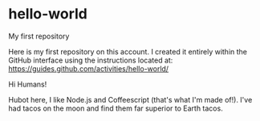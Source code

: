 # hello-world

My first repository

Here is my first repository on this account. I created it entirely within the GitHub interface using the instructions located at:
https://guides.github.com/activities/hello-world/

Hi Humans!

Hubot here, I like Node.js and Coffeescript (that's what I'm made of!).
I've had tacos on the moon and find them far superior to Earth tacos.
